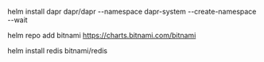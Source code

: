 helm install dapr dapr/dapr --namespace dapr-system --create-namespace --wait

helm repo add bitnami https://charts.bitnami.com/bitnami

helm install redis bitnami/redis
